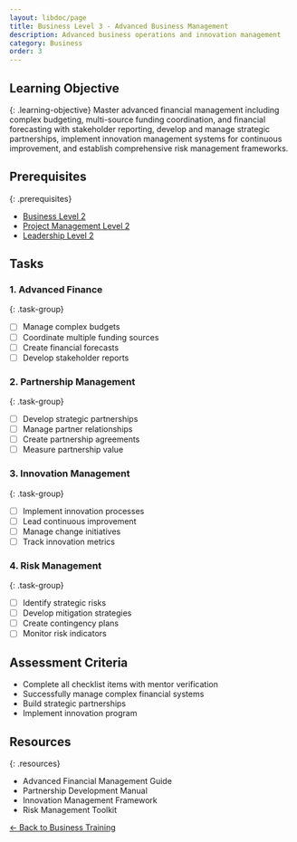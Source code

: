 ```yaml
---
layout: libdoc/page
title: Business Level 3 - Advanced Business Management
description: Advanced business operations and innovation management
category: Business
order: 3
---
```


## Learning Objective
{: .learning-objective}
Master advanced financial management including complex budgeting, multi-source funding coordination, and financial forecasting with stakeholder reporting, develop and manage strategic partnerships, implement innovation management systems for continuous improvement, and establish comprehensive risk management frameworks.

## Prerequisites
{: .prerequisites}
- [Business Level 2](../business/level-2)
- [Project Management Level 2](../project-management/level-2)
- [Leadership Level 2](../leadership/level-2)

## Tasks

### 1. Advanced Finance
{: .task-group}
- [ ] Manage complex budgets
- [ ] Coordinate multiple funding sources
- [ ] Create financial forecasts
- [ ] Develop stakeholder reports

### 2. Partnership Management
{: .task-group}
- [ ] Develop strategic partnerships
- [ ] Manage partner relationships
- [ ] Create partnership agreements
- [ ] Measure partnership value

### 3. Innovation Management
{: .task-group}
- [ ] Implement innovation processes
- [ ] Lead continuous improvement
- [ ] Manage change initiatives
- [ ] Track innovation metrics

### 4. Risk Management
{: .task-group}
- [ ] Identify strategic risks
- [ ] Develop mitigation strategies
- [ ] Create contingency plans
- [ ] Monitor risk indicators

## Assessment Criteria
- Complete all checklist items with mentor verification
- Successfully manage complex financial systems
- Build strategic partnerships
- Implement innovation program

## Resources
{: .resources}
- Advanced Financial Management Guide
- Partnership Development Manual
- Innovation Management Framework
- Risk Management Toolkit

[← Back to Business Training](../)